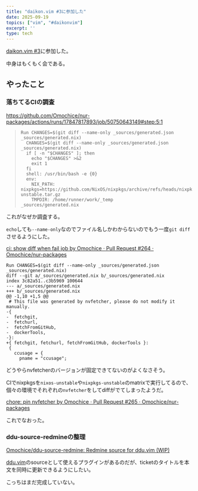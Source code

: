 ```yaml
---
title: "daikon.vim #3に参加した"
date: 2025-09-19
topics: ["vim", "#daikonvim"]
excerpt: ''
type: tech
---
```


[daikon.vim #3](https://daikonvim.connpass.com/event/367291/)に参加した。

中身はもくもく会である。

## やったこと

### 落ちてるCIの調査

<https://github.com/Omochice/nur-packages/actions/runs/17847817893/job/50750643149#step:5:1>

> ```console
> Run CHANGES=$(git diff --name-only _sources/generated.json _sources/generated.nix)
>   CHANGES=$(git diff --name-only _sources/generated.json _sources/generated.nix)
>   if [ -n "$CHANGES" ]; then
>     echo "$CHANGES" >&2
>     exit 1
>   fi
>   shell: /usr/bin/bash -e {0}
>   env:
>     NIX_PATH: nixpkgs=https://github.com/NixOS/nixpkgs/archive/refs/heads/nixpkgs-unstable.tar.gz
>     TMPDIR: /home/runner/work/_temp
> _sources/generated.nix
> ```

これがなぜか調査する。


`echo`しても`--name-only`なのでファイル名しかわからないのでもう一度`git diff`させるようにした。

[ci: show diff when fail job by Omochice · Pull Request #264 · Omochice/nur-packages](https://github.com/Omochice/nur-packages/pull/264)

```console
Run CHANGES=$(git diff --name-only _sources/generated.json _sources/generated.nix)
diff --git a/_sources/generated.nix b/_sources/generated.nix
index 3c82a51..c3b5969 100644
--- a/_sources/generated.nix
+++ b/_sources/generated.nix
@@ -1,10 +1,5 @@
 # This file was generated by nvfetcher, please do not modify it manually.
-{
-  fetchgit,
-  fetchurl,
-  fetchFromGitHub,
-  dockerTools,
-}:
+{ fetchgit, fetchurl, fetchFromGitHub, dockerTools }:
 {
   ccusage = {
     pname = "ccusage";
```

どうやらnvfetcherのバージョンが固定できてないのがよくなさそう。

CIでnixpkgsを`nixos-unstable`や`nixpkgs-unstable`のmatrixで実行してるので、個々の環境でそれぞれの`nvfetcher`をしてdiffがでてしまったようだ。

[chore: pin nvfetcher by Omochice · Pull Request #265 · Omochice/nur-packages](https://github.com/Omochice/nur-packages/pull/265)

これでなおった。

### ddu-source-redmineの整理

[Omochice/ddu-source-redmine: Redmine source for ddu.vim (WIP)](https://github.com/Omochice/ddu-source-redmine)

[ddu.vim](https://github.com/Shougo/ddu.vim)のsourceとして使えるプラグインがあるのだが、ticketのタイトルを本文を同時に更新できるようにしたい。

こっちはまだ完成していない。
